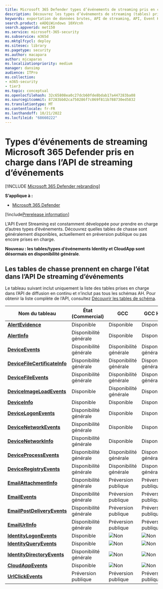 ```yaml
---
title: Microsoft 365 Defender types d’événements de streaming pris en charge dans l’API de diffusion en continu d’événements
description: Découvrez les types d’événements de streaming (tables) pris en charge par l’API de streaming
keywords: exportation de données brutes, API de streaming, API, Event Hubs, stockage Azure, compte de stockage, chasse, partage de données brutes
search.product: eADQiWindows 10XVcnh
search.appverid: met150
ms.service: microsoft-365-security
ms.subservice: m365d
ms.mktglfcycl: deploy
ms.sitesec: library
ms.pagetype: security
ms.author: macapara
author: mjcaparas
ms.localizationpriority: medium
manager: dansimp
audience: ITPro
ms.collection:
- m365-security
- tier3
ms.topic: conceptual
ms.openlocfilehash: 32c65808ea0c27dcb60fde8bdab17a447283ba08
ms.sourcegitcommit: 87283bb02ca750286f7c069f811b788730ed5832
ms.translationtype: MT
ms.contentlocale: fr-FR
ms.lasthandoff: 10/21/2022
ms.locfileid: "68660222"
---
```

# <a name="supported-microsoft-365-defender-streaming-event-types-in-event-streaming-api"></a>Types d’événements de streaming Microsoft 365 Defender pris en charge dans l’API de streaming d’événements

[!INCLUDE [Microsoft 365 Defender rebranding](../../includes/microsoft-defender.md)]

**S’applique à :**
- [Microsoft 365 Defender](https://go.microsoft.com/fwlink/?linkid=2118804)

[!include[Prerelease information](../../includes/prerelease.md)]


L’API Event Streaming est constamment développée pour prendre en charge d’autres types d’événements. Découvrez quelles tables de chasse sont généralement disponibles, actuellement en préversion publique ou pas encore prises en charge. 

**Nouveau : les tables/types d’événements Identity et CloudApp sont désormais en disponibilité générale**.

## <a name="hunting-tables-support-status-in-event-streaming-api"></a>Les tables de chasse prennent en charge l’état dans l’API De streaming d’événements

Le tableau suivant inclut uniquement la liste des tables prises en charge dans l’API de diffusion en continu et n’inclut pas tous les schémas AH. Pour obtenir la liste complète de l’API, consultez [Découvrir les tables de schéma](advanced-hunting-schema-tables.md#learn-the-schema-tables).

| Nom du tableau | État<br>(Commercial) | GCC | GCC High | DoD |
|----|----|----|----|----|
| **[AlertEvidence](advanced-hunting-alertevidence-table.md)** | Disponible | Disponible | Disponible | Disponible |
| **[AlertInfo](advanced-hunting-alertinfo-table.md)** | Disponibilité générale | Disponible | Disponible | Disponible |
| **[DeviceEvents](advanced-hunting-deviceevents-table.md)** |Disponibilité générale | Disponibilité générale | Disponibilité générale | Disponibilité générale |
| **[DeviceFileCertificateInfo](advanced-hunting-DeviceFileCertificateInfo-table.md)** |Disponibilité générale | Disponibilité générale | Disponibilité générale | Disponibilité générale |
| **[DeviceFileEvents](advanced-hunting-devicefileevents-table.md)** | Disponibilité générale | Disponibilité générale | Disponibilité générale | Disponibilité générale |
| **[DeviceImageLoadEvents](advanced-hunting-deviceimageloadevents-table.md)** | Disponible | Disponibilité générale | Disponible | Disponibilité générale |
| **[DeviceInfo](advanced-hunting-deviceinfo-table.md)** | Disponible | Disponible | Disponible | Disponible |
| **[DeviceLogonEvents](advanced-hunting-devicelogonevents-table.md)** | Disponibilité générale | Disponible | Disponible | Disponible |
| **[DeviceNetworkEvents](advanced-hunting-devicenetworkevents-table.md)** |Disponibilité générale | Disponible | Disponible | Disponible |
| **[DeviceNetworkInfo](advanced-hunting-devicenetworkinfo-table.md)** | Disponibilité générale | Disponible | Disponible | Disponible |
| **[DeviceProcessEvents](advanced-hunting-deviceprocessevents-table.md)** | Disponibilité générale | Disponibilité générale | Disponibilité générale | Disponibilité générale |
| **[DeviceRegistryEvents](advanced-hunting-deviceregistryevents-table.md)** | Disponibilité générale | Disponibilité générale | Disponibilité générale | Disponibilité générale |
| **[EmailAttachmentInfo](advanced-hunting-emailattachmentinfo-table.md)** | Disponibilité générale |Préversion publique|Préversion publique|Préversion publique|
| **[EmailEvents](advanced-hunting-emailevents-table.md)** | Disponibilité générale |Préversion publique|Préversion publique|Préversion publique|
| **[EmailPostDeliveryEvents](advanced-hunting-emailpostdeliveryevents-table.md)** | Disponibilité générale |Préversion publique|Préversion publique|Préversion publique|
| **[EmailUrlInfo](advanced-hunting-emailurlinfo-table.md)** | Disponibilité générale |Préversion publique|Préversion publique|Préversion publique|
| **[IdentityLogonEvents](advanced-hunting-identitylogonevents-table.md)**|Disponible|![Non](../defender-endpoint/images/svg/check-no.svg)|![Non](../defender-endpoint/images/svg/check-no.svg)|![Non](../defender-endpoint/images/svg/check-no.svg)|
| **[IdentityQueryEvents](advanced-hunting-identityqueryevents-table.md)**|Disponible|![Non](../defender-endpoint/images/svg/check-no.svg)|![Non](../defender-endpoint/images/svg/check-no.svg)|![Non](../defender-endpoint/images/svg/check-no.svg)|
| **[IdentityDirectoryEvents](advanced-hunting-identitydirectoryevents-table.md)**|Disponibilité générale|![Non](../defender-endpoint/images/svg/check-no.svg)|![Non](../defender-endpoint/images/svg/check-no.svg)|![Non](../defender-endpoint/images/svg/check-no.svg)|
| **[CloudAppEvents](advanced-hunting-cloudappevents-table.md)**|Disponible|![Non](../defender-endpoint/images/svg/check-no.svg)|![Non](../defender-endpoint/images/svg/check-no.svg)|![Non](../defender-endpoint/images/svg/check-no.svg)|
| **[UrlClickEvents](advanced-hunting-urlclickevents-table.md)**|Préversion publique|Préversion publique|Préversion publique|Préversion publique|
